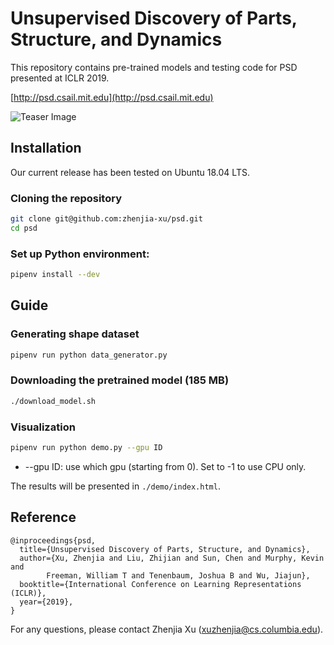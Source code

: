 # Unsupervised Discovery of Parts, Structure, and Dynamics  

This repository contains pre-trained models and testing code for PSD presented at ICLR 2019.

[http://psd.csail.mit.edu](http://psd.csail.mit.edu)

![Teaser Image](http://psd.csail.mit.edu/images/psd.png)


## Installation
Our current release has been tested on Ubuntu 18.04 LTS.

### Cloning the repository
```sh
git clone git@github.com:zhenjia-xu/psd.git
cd psd
```

### Set up Python environment:
```sh
pipenv install --dev
```

## Guide

### Generating shape dataset
```sh
pipenv run python data_generator.py
```
### Downloading the pretrained model (185 MB)
```sh
./download_model.sh
```

### Visualization
```sh
pipenv run python demo.py --gpu ID
```
- --gpu ID: use which gpu (starting from 0). Set to -1 to use CPU only.
  
The results will be presented in ```./demo/index.html```.



## Reference
```
@inproceedings{psd,
  title={Unsupervised Discovery of Parts, Structure, and Dynamics},
  author={Xu, Zhenjia and Liu, Zhijian and Sun, Chen and Murphy, Kevin and
        Freeman, William T and Tenenbaum, Joshua B and Wu, Jiajun},
  booktitle={International Conference on Learning Representations (ICLR)},
  year={2019},
}
```

For any questions, please contact Zhenjia Xu (xuzhenjia@cs.columbia.edu).
